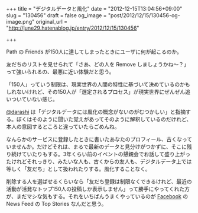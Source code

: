 +++
title = "デジタルデータと風化"
date = "2012-12-15T13:04:56+09:00"
slug = "130456"
draft = false
og_image = "post/2012/12/15/130456-og-image.png"
original_url = "http://june29.hatenablog.jp/entry/2012/12/15/130456"

+++

<p>Path の Friends が150人に達してしまったときにユーザに何が起こるのか。</p>
<p>友だちのリストを見せられて「さあ、どの人を Remove しましょうかね〜？」って強いられるの、最悪に近い体験だと思う。</p>
<p>「150人」っていう制限は、現実世界の人間の特性に基づいて決めているのかもしれないけれど、その150人が「選定されるプロセス」が現実世界にぜんぜん追いついていない感じ。</p>
<p><a href="https://twitter.com/darashi" title="Yoji Shidara (darashi) on Twitter">@darashi</a> は「デジタルデータには風化の概念がないのがむつかしい」と指摘する。ぼくはそのように聞いた覚えがあってそのように解釈しているのだけれど、本人の意図するところと違っていたらごめんね。</p>
<p>なんらかのサービスに登録したときに書いたあなたのプロフィール、古くなっていませんか。だけどそれは、まるで最新のデータと見分けがつかずに、そこに残り続けていたりもする。3年くらい前のイベントの懇親会でお話して盛り上がったけれどそれっきり、みたいな人も、古くからの友人も、デジタルデータ上では等しく「友だち」として扱われたりする。風化することなく。</p>
<p>削除する人を選ばせるくらいなら「友だち登録は制限なくできるけれど、最近の活動が活発なトップ150人の投稿しか表示しません」って勝手にやってくれた方が、まだマシな気もする。それをいちばんうまくやっているのが <a class="keyword" href="http://d.hatena.ne.jp/keyword/Facebook">Facebook</a> の News Feed の Top Stories なんだと思う。</p>

